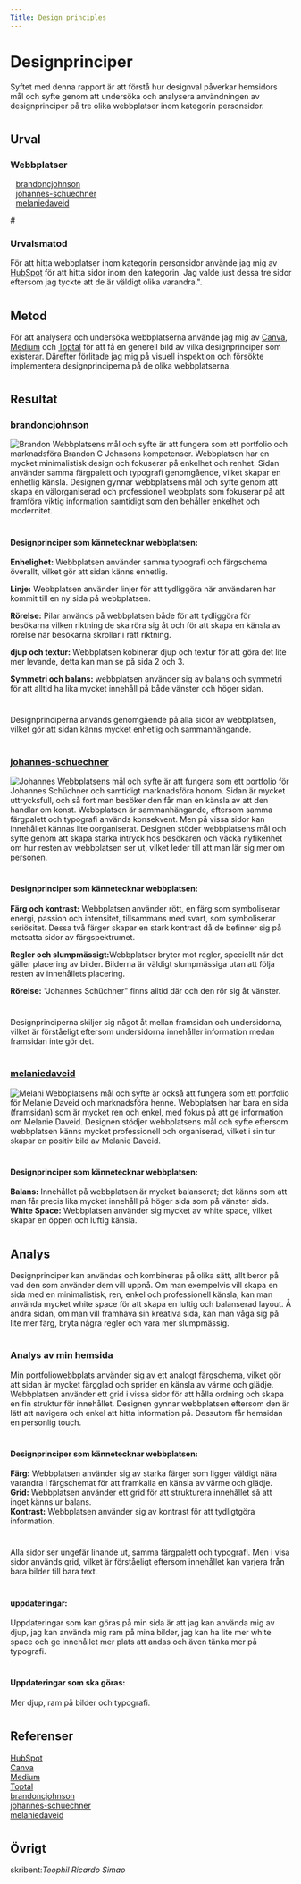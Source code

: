 ```yaml
---
Title: Design principles
---
```


Designprinciper
=======================
<style>
    ul.a {
        list-style-type: none;
        padding: 0 10px;
    }
    ul.b {
        list-style-type: none;
        padding: 0;
    }
</style>

Syftet med denna rapport är att förstå hur designval påverkar hemsidors mål och syfte genom att undersöka och analysera användningen av designprinciper på tre olika webbplatser inom kategorin personsidor.
#  
Urval
-----------------------
### Webbplatser
<ul class="a"> 
    <li><a href="https://brandoncjohnson.com/" target="_blank">brandoncjohnson</a></li>
    <li><a href="http://johannes-schuechner.de/index.html" target="_blank">johannes-schuechner</a></li>
    <li><a href="https://www.melaniedaveid.com/" target="_blank">melaniedaveid</a></li>
</ul>
#  

### Urvalsmatod
För att hitta webbplatser inom kategorin personsidor använde jag mig av <a href="https://blog.hubspot.com/marketing/best-personal-websites" target="_blank">HubSpot</a> för att hitta sidor inom den kategorin. Jag valde just dessa tre sidor eftersom jag tyckte att de är väldigt olika varandra.".
#  

Metod
-----------------------
För att analysera och undersöka webbplatserna använde jag mig av <a href="https://www.canva.com/learn/design-elements-principles/" target="_blank">Canva</a>, <a href="https://sowmiyeh.medium.com/the-complete-guide-to-17-key-principles-of-design-and-how-they-can-help-you-create-a-compelling-7d25b913772e" target="_blank">Medium</a> och <a href="https://www.toptal.com/designers/gui/principles-of-design-infographic" target="_blank">Toptal</a> för att få en generell bild av vilka designprinciper som existerar. Därefter förlitade jag mig på visuell inspektion och försökte implementera designprinciperna på de olika webbplatserna.
#  
Resultat
-----------------------
### <a href="https://brandoncjohnson.com/" target="_blank">brandoncjohnson</a>
![Brandon](%base_url%/image/brandon.png)
Webbplatsens mål och syfte är att fungera som ett portfolio och marknadsföra Brandon C Johnsons kompetenser. Webbplatsen har en mycket minimalistisk design och fokuserar på enkelhet och renhet. Sidan använder samma färgpalett och typografi genomgående, vilket skapar en enhetlig känsla. Designen gynnar webbplatsens mål och syfte genom att skapa en välorganiserad och professionell webbplats som fokuserar på att framföra viktig information samtidigt som den behåller enkelhet och modernitet.
#  
#### Designprinciper som kännetecknar webbplatsen:
<strong>Enhelighet:</strong> Webbplatsen använder samma typografi och färgschema överallt, vilket gör att sidan känns enhetlig.

<strong>Linje:</strong> Webbplatsen använder linjer för att tydliggöra när användaren har kommit till en ny sida på webbplatsen.

<strong>Rörelse:</strong> Pilar används på webbplatsen både för att tydliggöra för besökarna vilken riktning de ska röra sig åt och för att skapa en känsla av rörelse när besökarna skrollar i rätt riktning.

<strong>djup och textur:</strong> Webbplatsen kobinerar djup och textur för att göra det lite mer levande, detta kan man se på sida 2 och 3.

<strong>Symmetri och balans:</strong> webbplatsen använder sig av balans och symmetri för att alltid ha lika mycket innehåll på både vänster och höger sidan.
#  
Designprinciperna används genomgående på alla sidor av webbplatsen, vilket gör att sidan känns mycket enhetlig och sammanhängande.
#  

### <a href="http://johannes-schuechner.de/index.html" target="_blank">johannes-schuechner</a>
![Johannes](%base_url%/image/johannes.png)
Webbplatsens mål och syfte är att fungera som ett portfolio för Johannes Schüchner och samtidigt marknadsföra honom. Sidan är mycket uttrycksfull, och så fort man besöker den får man en känsla av att den handlar om konst. Webbplatsen är sammanhängande, eftersom samma färgpalett och typografi används konsekvent. Men på vissa sidor kan innehållet kännas lite oorganiserat. Designen stöder webbplatsens mål och syfte genom att skapa starka intryck hos besökaren och väcka nyfikenhet om hur resten av webbplatsen ser ut, vilket leder till att man lär sig mer om personen.
#  
#### Designprinciper som kännetecknar webbplatsen:
<strong>Färg och kontrast:</strong> Webbplatsen använder rött, en färg som symboliserar energi, passion och intensitet, tillsammans med svart, som symboliserar seriösitet. Dessa två färger skapar en stark kontrast då de befinner sig på motsatta sidor av färgspektrumet.

<strong>Regler och slumpmässigt:</strong>Webbplatser bryter mot regler, speciellt när det gäller placering av bilder. Bilderna är väldigt slumpmässiga utan att följa resten av innehållets placering.

<strong>Rörelse:</strong> "Johannes Schüchner" finns alltid där och den rör sig åt vänster.
#
Designprinciperna skiljer sig något åt mellan framsidan och undersidorna, vilket är förståeligt eftersom undersidorna innehåller information medan framsidan inte gör det.
#  

### <a href="https://www.melaniedaveid.com/" target="_blank">melaniedaveid</a>
![Melani](%base_url%/image/melani.png)
Webbplatsens mål och syfte är också att fungera som ett portfolio för Melanie Daveid och marknadsföra henne. Webbplatsen har bara en sida (framsidan) som är mycket ren och enkel, med fokus på att ge information om Melanie Daveid. Designen stödjer webbplatsens mål och syfte eftersom webbplatsen känns mycket professionell och organiserad, vilket i sin tur skapar en positiv bild av Melanie Daveid.
#
#### Designprinciper som kännetecknar webbplatsen:
<strong>Balans:</strong> Innehållet på webbplatsen är mycket balanserat; det känns som att man får precis lika mycket innehåll på höger sida som på vänster sida.
<strong>White Space:</strong> Webbplatsen använder sig mycket av white space, vilket skapar en öppen och luftig känsla.

#  
Analys
-----------------------
Designprinciper kan användas och kombineras på olika sätt, allt beror på vad den som använder dem vill uppnå. Om man exempelvis vill skapa en sida med en minimalistisk, ren, enkel och professionell känsla, kan man använda mycket white space för att skapa en luftig och balanserad layout. Å andra sidan, om man vill framhäva sin kreativa sida, kan man våga sig på lite mer färg, bryta några regler och vara mer slumpmässig.
#  
### Analys av min hemsida
Min portfoliowebbplats använder sig av ett analogt färgschema, vilket gör att sidan är mycket färgglad och sprider en känsla av värme och glädje. Webbplatsen använder ett grid i vissa sidor för att hålla ordning och skapa en fin struktur för innehållet. Designen gynnar webbplatsen eftersom den är lätt att navigera och enkel att hitta information på. Dessutom får hemsidan en personlig touch.
#  
#### Designprinciper som kännetecknar webbplatsen:
<strong>Färg:</strong> Webbplatsen använder sig av starka färger som ligger väldigt nära varandra i färgschemat för att framkalla en känsla av värme och glädje.  
<strong>Grid:</strong> Webbplatsen använder ett grid för att strukturera innehållet så att inget känns ur balans.  
<strong>Kontrast:</strong> Webbplatsen använder sig av kontrast för att tydligtgöra information.
#  
Alla sidor ser ungefär linande ut, samma färgpalett och typografi. Men i visa sidor används grid, vilket är förståeligt eftersom innehållet kan varjera från bara bilder till bara text. 
#

#### uppdateringar:
Uppdateringar som kan göras på min sida är att jag kan använda mig av djup, jag kan använda mig ram på mina bilder, jag kan ha lite mer white space och ge innehållet mer plats att andas och även tänka mer på typografi.
#  
#### Uppdateringar som ska göras:
Mer djup, ram på bilder och typografi.
#  
Referenser
-----------------------

<a href="https://blog.hubspot.com/marketing/best-personal-websites" target="_blank">HubSpot</a>  
<a href="https://www.canva.com/learn/design-elements-principles/" target="_blank">Canva</a>  
<a href="https://sowmiyeh.medium.com/the-complete-guide-to-17-key-principles-of-design-and-how-they-can-help-you-create-a-compelling-7d25b913772e" target="_blank">Medium</a>  
<a href="https://www.toptal.com/designers/gui/principles-of-design-infographic" target="_blank">Toptal</a>  
<a href="https://brandoncjohnson.com/" target="_blank">brandoncjohnson</a>  
<a href="http://johannes-schuechner.de/index.html" target="_blank">johannes-schuechner</a>  
<a href="https://www.melaniedaveid.com/" target="_blank">melaniedaveid</a>  
#  
Övrigt
-----------------------
skribent:<em>Teophil Ricardo Simao</em>